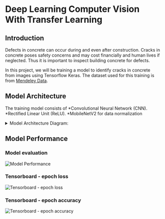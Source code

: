 # Deep Learning Computer Vision With Transfer Learning
## Introduction
Defects in concrete can occur during and even after construction. Cracks in concrete poses safety concerns and may cost financially and human lives if neglected. Thus it is important to inspect building concrete for defects.

In this project, we will be training a model to identify cracks in concrete from images using Tensorflow Keras. The dataset used for this training is from [Mendeley Data](https://data.mendeley.com/datasets/5y9wdsg2zt/2).

## Model Architecture
The training model consists of
*Convolutional Neural Network (CNN).
*Rectified Linear Unit (ReLU).
*MobileNetV2 for data normalization

<details>
  <summary>Model Architecture Diagram:</summary>
  
  ![Model Architecture](https://github.com/AshrafZainalAbidin/ConcreteCracksTrainingAndDeployment/assets/154945805/c46e1434-a202-42ea-a71d-e5ae4405d4da)
</details>

## Model Performance
### Model evaluation
![Model Performance](https://github.com/AshrafZainalAbidin/ConcreteCracksTrainingAndDeployment/assets/154945805/33a32199-ae9e-49e7-9a46-79f1fc8504d5)
### Tensorboard - epoch loss
![Tensorboard - epoch loss](https://github.com/AshrafZainalAbidin/ConcreteCracksTrainingAndDeployment/assets/154945805/0359bf9b-0669-4960-845d-fd64dd067f86)
### Tensorboard - epoch accuracy
![Tensorboard - epoch accuracy](https://github.com/AshrafZainalAbidin/ConcreteCracksTrainingAndDeployment/assets/154945805/e313b4f3-84dd-4347-b802-9ab68d66aa81)


